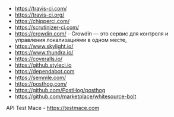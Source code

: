 * https://travis-ci.com/
* https://travis-ci.org/
* https://chipperci.com/
* https://scrutinizer-ci.com/
* https://crowdin.com/ - Crowdin — это сервис для контроля и управления локализациями в одном месте,
* https://www.skylight.io/
* https://www.thundra.io/
* https://coveralls.io/
* https://github.styleci.io
* https://dependabot.com
* https://semmle.com/
* https://posthog.com/ 
* https://github.com/PostHog/posthog
* https://github.com/marketplace/whitesource-bolt


API
Test Mace - https://testmace.com